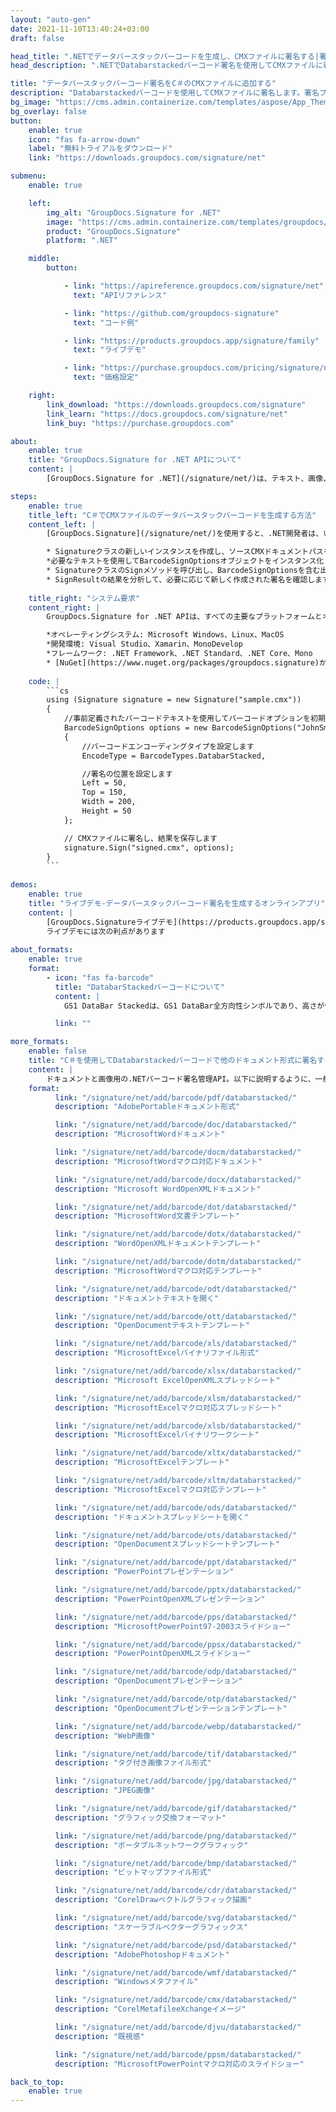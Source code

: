 ```yaml
---
layout: "auto-gen"
date: 2021-11-10T13:40:24+03:00
draft: false

head_title: ".NETでデータバースタックバーコードを生成し、CMXファイルに署名する|署名文書"
head_description: ".NETでDatabarstackedバーコード署名を使用してCMXファイルに署名する-人気のあるビジネスドキュメントや画像ファイル形式にバーコードを追加する."

title: "データバースタックバーコード署名をC＃のCMXファイルに追加する"
description: "Databarstackedバーコードを使用してCMXファイルに署名します。署名プロパティを操作し、ニーズに合ったドキュメント内で高度な署名オプションを設定します."
bg_image: "https://cms.admin.containerize.com/templates/aspose/App_Themes/V3/images/bg/header1.png"
bg_overlay: false
button:
    enable: true
    icon: "fas fa-arrow-down"
    label: "無料トライアルをダウンロード"
    link: "https://downloads.groupdocs.com/signature/net"

submenu:
    enable: true

    left:
        img_alt: "GroupDocs.Signature for .NET"
        image: "https://cms.admin.containerize.com/templates/groupdocs/images/product-logos/90x90-noborder/groupdocs-signature-net.png"
        product: "GroupDocs.Signature"
        platform: ".NET"

    middle:
        button:

            - link: "https://apireference.groupdocs.com/signature/net"
              text: "APIリファレンス"

            - link: "https://github.com/groupdocs-signature"
              text: "コード例"

            - link: "https://products.groupdocs.app/signature/family"
              text: "ライブデモ"

            - link: "https://purchase.groupdocs.com/pricing/signature/net"
              text: "価格設定"

    right:
        link_download: "https://downloads.groupdocs.com/signature"
        link_learn: "https://docs.groupdocs.com/signature/net"
        link_buy: "https://purchase.groupdocs.com"

about:
    enable: true
    title: "GroupDocs.Signature for .NET APIについて"
    content: |
        [GroupDocs.Signature for .NET](/signature/net/)は、テキスト、画像、バーコード、スタンプ、フォームフィールド、QRコード、メタデータなどのさまざまな署名タイプを使用してデジタルドキュメントに電子署名するネイティブ.NETAPIです。ユーザーは、PDF、Microsoft Word、Excelワークシート、PowerPointプレゼンテーション、Adobe Photoshop、メタファイル、および画像ファイル形式内のデジタル署名を追加、編集、検証、削除、および検索でき、必要に応じて署名プロパティをカスタマイズするための追加サポートがあります。

steps:
    enable: true
    title_left: "C＃でCMXファイルのデータバースタックバーコードを生成する方法"
    content_left: |
        [GroupDocs.Signature](/signature/net/)を使用すると、.NET開発者は、いくつかの簡単な手順を実行することで、アプリケーション内のCMXファイルにDatabarstackedバーコードを簡単に追加できます。

        * Signatureクラスの新しいインスタンスを作成し、ソースCMXドキュメントパスをコンストラクターパラメーターとして渡します。
        *必要なテキストを使用してBarcodeSignOptionsオブジェクトをインスタンス化し、EncodeTypeプロパティをDatabarStackedに設定します。
        * SignatureクラスのSignメソッドを呼び出し、BarcodeSignOptionsを含む出力CMXファイル名を渡します。
        * SignResultの結果を分析して、必要に応じて新しく作成された署名を確認します。
        
    title_right: "システム要求"
    content_right: |
        GroupDocs.Signature for .NET APIは、すべての主要なプラットフォームとオペレーティングシステムでサポートされています。以下のコードを実行する前に、システムに次の前提条件がインストールされていることを確認してください。

        *オペレーティングシステム: Microsoft Windows、Linux、MacOS
        *開発環境: Visual Studio、Xamarin、MonoDevelop
        *フレームワーク: .NET Framework、.NET Standard、.NET Core、Mono
        * [NuGet](https://www.nuget.org/packages/groupdocs.signature)からGroupDocs.Signaturefor.NETの最新バージョンをダウンロードします
        
    code: |
        ```cs
        using (Signature signature = new Signature("sample.cmx"))
        {
            //事前定義されたバーコードテキストを使用してバーコードオプションを初期化します
            BarcodeSignOptions options = new BarcodeSignOptions("JohnSmith")
            {
                //バーコードエンコーディングタイプを設定します
                EncodeType = BarcodeTypes.DatabarStacked,

                //署名の位置を設定します
                Left = 50,
                Top = 150,
                Width = 200,
                Height = 50
            };

            // CMXファイルに署名し、結果を保存します 
            signature.Sign("signed.cmx", options);
        }
        ```
        
demos:
    enable: true
    title: "ライブデモ-データバースタックバーコード署名を生成するオンラインアプリ"
    content: |
        [GroupDocs.Signatureライブデモ](https://products.groupdocs.app/signature/family)サイトにアクセスして、DatabarstackedバーコードをCMXファイルに今すぐ追加してください。  
        ライブデモには次の利点があります
        
about_formats:
    enable: true
    format:
        - icon: "fas fa-barcode"
          title: "DatabarStackedバーコードについて"
          content: |
            GS1 DataBar Stackedは、GS1 DataBar全方向性シンボルであり、高さが低くなり、2つの行に分割され、間に区切りパターンがあります。全高が13モジュールまで低くなることを除いて、GS1 DataBarStackedOmnidirectionと同じです。結果として、このシンボルは全方向に正確に読み取ることができません。

          link: ""

more_formats:
    enable: false
    title: "C＃を使用してDatabarstackedバーコードで他のドキュメント形式に署名する"
    content: |
        ドキュメントと画像用の.NETバーコード署名管理API。以下に説明するように、一般的なファイル形式のいくつかにバーコード署名を追加します。
    format: 
          link: "/signature/net/add/barcode/pdf/databarstacked/"
          description: "AdobePortableドキュメント形式"

          link: "/signature/net/add/barcode/doc/databarstacked/"
          description: "MicrosoftWordドキュメント"

          link: "/signature/net/add/barcode/docm/databarstacked/"
          description: "MicrosoftWordマクロ対応ドキュメント"

          link: "/signature/net/add/barcode/docx/databarstacked/"
          description: "Microsoft WordOpenXMLドキュメント"

          link: "/signature/net/add/barcode/dot/databarstacked/"
          description: "MicrosoftWord文書テンプレート"

          link: "/signature/net/add/barcode/dotx/databarstacked/"
          description: "WordOpenXMLドキュメントテンプレート"

          link: "/signature/net/add/barcode/dotm/databarstacked/"
          description: "MicrosoftWordマクロ対応テンプレート"       

          link: "/signature/net/add/barcode/odt/databarstacked/"
          description: "ドキュメントテキストを開く"

          link: "/signature/net/add/barcode/ott/databarstacked/"
          description: "OpenDocumentテキストテンプレート"

          link: "/signature/net/add/barcode/xls/databarstacked/"
          description: "MicrosoftExcelバイナリファイル形式"

          link: "/signature/net/add/barcode/xlsx/databarstacked/"
          description: "Microsoft ExcelOpenXMLスプレッドシート"

          link: "/signature/net/add/barcode/xlsm/databarstacked/"
          description: "MicrosoftExcelマクロ対応スプレッドシート"

          link: "/signature/net/add/barcode/xlsb/databarstacked/"
          description: "MicrosoftExcelバイナリワークシート"

          link: "/signature/net/add/barcode/xltx/databarstacked/"
          description: "MicrosoftExcelテンプレート"

          link: "/signature/net/add/barcode/xltm/databarstacked/"
          description: "MicrosoftExcelマクロ対応テンプレート"

          link: "/signature/net/add/barcode/ods/databarstacked/"
          description: "ドキュメントスプレッドシートを開く"

          link: "/signature/net/add/barcode/ots/databarstacked/"
          description: "OpenDocumentスプレッドシートテンプレート"

          link: "/signature/net/add/barcode/ppt/databarstacked/"
          description: "PowerPointプレゼンテーション"

          link: "/signature/net/add/barcode/pptx/databarstacked/"
          description: "PowerPointOpenXMLプレゼンテーション"

          link: "/signature/net/add/barcode/pps/databarstacked/"
          description: "MicrosoftPowerPoint97-2003スライドショー"

          link: "/signature/net/add/barcode/ppsx/databarstacked/"
          description: "PowerPointOpenXMLスライドショー"                              

          link: "/signature/net/add/barcode/odp/databarstacked/"
          description: "OpenDocumentプレゼンテーション"

          link: "/signature/net/add/barcode/otp/databarstacked/"
          description: "OpenDocumentプレゼンテーションテンプレート"

          link: "/signature/net/add/barcode/webp/databarstacked/"
          description: "WebP画像"

          link: "/signature/net/add/barcode/tif/databarstacked/"
          description: "タグ付き画像ファイル形式"

          link: "/signature/net/add/barcode/jpg/databarstacked/"
          description: "JPEG画像"

          link: "/signature/net/add/barcode/gif/databarstacked/"
          description: "グラフィック交換フォーマット"

          link: "/signature/net/add/barcode/png/databarstacked/"
          description: "ポータブルネットワークグラフィック"

          link: "/signature/net/add/barcode/bmp/databarstacked/"
          description: "ビットマップファイル形式"

          link: "/signature/net/add/barcode/cdr/databarstacked/"
          description: "CorelDrawベクトルグラフィック描画"

          link: "/signature/net/add/barcode/svg/databarstacked/"
          description: "スケーラブルベクターグラフィックス"

          link: "/signature/net/add/barcode/psd/databarstacked/"
          description: "AdobePhotoshopドキュメント"

          link: "/signature/net/add/barcode/wmf/databarstacked/"
          description: "Windowsメタファイル"        

          link: "/signature/net/add/barcode/cmx/databarstacked/"
          description: "CorelMetafileeXchangeイメージ"

          link: "/signature/net/add/barcode/djvu/databarstacked/"
          description: "既視感"

          link: "/signature/net/add/barcode/ppsm/databarstacked/"
          description: "MicrosoftPowerPointマクロ対応のスライドショー"

back_to_top:
    enable: true
---
```

